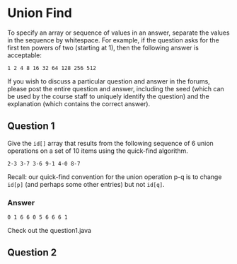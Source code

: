 # Union Find


To specify an array or sequence of values in an answer, separate the values in
the sequence by whitespace. For example, if the question asks for the first
ten powers of two (starting at 1), then the following answer is acceptable:

    1 2 4 8 16 32 64 128 256 512

If you wish to discuss a particular question and answer in the forums, please post
the entire question and answer, including the seed (which can be used by the course
staff to uniquely identify the question) and the explanation (which contains the
correct answer).


## Question 1

Give the `id[]` array that results from the following sequence of 6 union
operations on a set of 10 items using the quick-find algorithm.

    2-3 3-7 3-6 9-1 4-0 8-7 

Recall: our quick-find convention for the union operation p-q is to change `id[p]`
(and perhaps some other entries) but not `id[q]`.


### Answer

    0 1 6 6 0 5 6 6 6 1
 
Check out the question1.java


## Question 2


